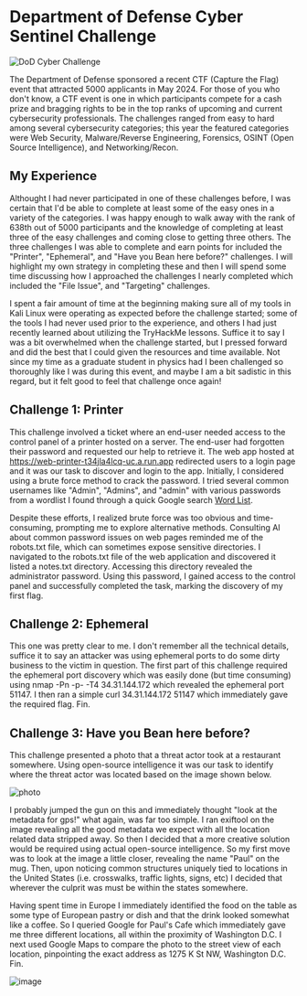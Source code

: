 # Department of Defense Cyber Sentinel Challenge
![DoD Cyber Challenge](https://github.com/mpmatusek/DoDCyberSentinelChallenge/assets/167713753/6cbfa0d1-ef10-4f75-b10b-198628f852bb)

The Department of Defense sponsored a recent CTF (Capture the Flag) event that attracted 5000 applicants in May 2024. For those of you who don't know, a CTF event is one in which participants compete for a cash prize and bragging rights to be in the top ranks of upcoming and current cybersecurity professionals. The challenges ranged from easy to hard among several cybersecurity categories; this year the featured categories were Web Security, Malware/Reverse Engineering, Forensics, OSINT (Open Source Intelligence), and Networking/Recon. 

<h2>My Experience</h2>

Althought I had never participated in one of these challenges before, I was certain that I'd be able to complete at least some of the easy ones in a variety of the categories. I was happy enough to walk away with the rank of 638th out of 5000 participants and the knowledge of completing at least three of the easy challenges and coming close to getting three others. The three challenges I was able to complete and earn points for included the "Printer", "Ephemeral", and "Have you Bean here before?" challenges. I will highlight my own strategy in completing these and then I will spend some time discussing how I approached the challenges I nearly completed which included the "File Issue", and "Targeting" challenges.

I spent a fair amount of time at the beginning making sure all of my tools in Kali Linux were operating as expected before the challenge started; some of the tools I had never used prior to the experience, and others I had just recently learned about utilizing the TryHackMe lessons. Suffice it to say I was a bit overwhelmed when the challenge started, but I pressed forward and did the best that I could given the resources and time available. Not since my time as a graduate student in physics had I been challenged so thoroughly like I was during this event, and maybe I am a bit sadistic in this regard, but it felt good to feel that challenge once again!

<h2>Challenge 1: Printer</h2>

This challenge involved a ticket where an end-user needed access to the control panel of a printer hosted on a server.  The end-user had forgotten their password and requested our help to retrieve it. The web app hosted at https://web-printer-t34jla4lcq-uc.a.run.app redirected users to a login page and it was our task to discover and login to the app. Initially, I considered using a brute force method to crack the password. I tried several common usernames like "Admin", "Admins", and "admin" with various passwords from a wordlist I found through a quick Google search [Word List](https://github.com/danielmiessler/SecLists/blob/master/Passwords/Common-Credentials/10-million-password-list-top-1000000.txt).

Despite these efforts, I realized brute force was too obvious and time-consuming, prompting me to explore alternative methods. Consulting AI about common password issues on web pages reminded me of the robots.txt file, which can sometimes expose sensitive directories. I navigated to the robots.txt file of the web application and discovered it listed a notes.txt directory. Accessing this directory revealed the administrator password. Using this password, I gained access to the control panel and successfully completed the task, marking the discovery of my first flag.

<h2>Challenge 2: Ephemeral</h2>

This one was pretty clear to me. I don't remember all the technical details, suffice it to say an attacker was using ephemeral ports to do some dirty business to the victim in question. The first part of this challenge required the ephemeral port discovery which was easily done (but time consuming) using nmap -Pn -p- -T4 34.31.144.172 which revealed the ephemeral port 51147. I then ran a simple curl 34.31.144.172 51147 which immediately gave the required flag. Fin.

<h2>Challenge 3: Have you Bean here before?</h2>

This challenge presented a photo that a threat actor took at a restaurant somewhere. Using open-source intelligence it was our task to identify where the threat actor was located based on the image shown below.

![photo](https://github.com/mpmatusek/DoDCyberSentinelChallenge/assets/167713753/5ffe5c3d-007f-47b2-b9e6-7e9ae8edddf5)

I probably jumped the gun on this and immediately thought "look at the metadata for gps!" what again, was far too simple. I ran exiftool on the image revealing all the good metadata we expect with all the location related data stripped away. So then I decided that a more creative solution would be required using actual open-source intelligence. So my first move was to look at the image a little closer, revealing the name "Paul" on the mug. Then, upon noticing common structures uniquely tied to locations in the United States (i.e. crosswalks, traffic lights, signs, etc) I decided that wherever the culprit was must be within the states somewhere.

Having spent time in Europe I immediately identified the food on the table as some type of European pastry or dish and that the drink looked somewhat like a coffee. So I queried Google for Paul's Cafe which immediately gave me three different locations, all within the proximity of Washington D.C. I next used Google Maps to compare the photo to the street view of each location, pinpointing the exact address as 1275 K St NW, Washington D.C. Fin.

![image](https://github.com/mpmatusek/DoDCyberSentinelChallenge/assets/167713753/39ee6589-d0ac-4085-b330-a45a7e5a8586)


